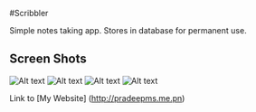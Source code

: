 #Scribbler

Simple notes taking app. Stores in database for permanent use.

## Screen Shots
![Alt text](http://pradeepms.do.am/GitHub-Images/Scribbler-1.png "List UI")
![Alt text](http://pradeepms.do.am/GitHub-Images/Scribbler-2.png "Note Editor")
![Alt text](http://pradeepms.do.am/GitHub-Images/Scribbler-3.png "On press options menu")
![Alt text](http://pradeepms.do.am/GitHub-Images/Scribbler-4.png "delete")

Link to [My Website] (http://pradeepms.me.pn)
